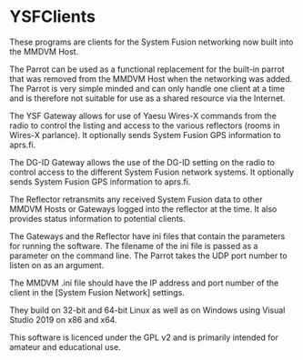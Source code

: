 # YSFClients #

These programs are clients for the System Fusion networking now built into the MMDVM Host.

The Parrot can be used as a functional replacement for the built-in parrot that was removed from the MMDVM Host when the networking was added. The Parrot is very simple minded and can only handle one client at a time and is therefore not suitable for use as a shared resource via the Internet.

The YSF Gateway allows for use of Yaesu Wires-X commands from the radio to control the listing and access to the various reflectors (rooms in Wires-X parlance). It optionally sends System Fusion GPS information to aprs.fi.

The DG-ID Gateway allows the use of the DG-ID setting on the radio to control access to the different System Fusion network systems. It optionally sends System Fusion GPS information to aprs.fi.

The Reflector retransmits any received System Fusion data to other MMDVM Hosts or Gateways logged into the reflector at the time. It also provides status information to potential clients.

The Gateways and the Reflector have ini files that contain the parameters for running the software. The filename of the ini file is passed as a parameter on the command line. The Parrot takes the UDP port number to listen on as an argument.

The MMDVM .ini file should have the IP address and port number of the client in the [System Fusion Network] settings.

They build on 32-bit and 64-bit Linux as well as on Windows using Visual Studio 2019 on x86 and x64.

This software is licenced under the GPL v2 and is primarily intended for amateur and educational use.
